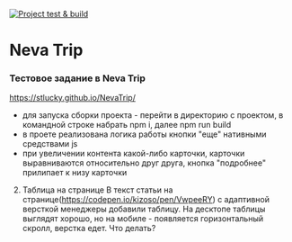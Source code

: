 [![Project test & build](https://github.com/stLucky/NevaTrip/actions/workflows/main.yml/badge.svg)](https://github.com/stLucky/NevaTrip/actions/workflows/main.yml)
# Neva Trip
### Тестовое задание в Neva Trip
https://stlucky.github.io/NevaTrip/
* для запуска сборки проекта - перейти в директорию с проектом, в командной строке набрать npm i, далее npm run build
* в проете реализована логика работы кнопки "еще" нативными средствами js
* при увеличении контента какой-либо карточки, карточки выравниваются относительно друг друга, кнопка "подробнее" прилипает к низу карточки

2. Таблица на странице
В текст статьи на странице(https://codepen.io/kizoso/pen/VwpeeRY) с адаптивной версткой менеджеры добавили таблицу. На десктопе таблицы выглядят хорошо, но на мобиле - появляется горизонтальный скролл, верстка едет. Что делать?
